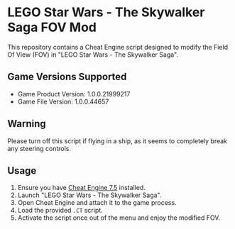 # LEGO Star Wars - The Skywalker Saga FOV Mod

This repository contains a Cheat Engine script designed to modify the Field Of View (FOV) in "LEGO Star Wars - The Skywalker Saga".

## Game Versions Supported

- Game Product Version: 1.0.0.21999217
- Game File Version: 1.0.0.44657

## Warning

Please turn off this script if flying in a ship, as it seems to completely break any steering controls.

## Usage

1. Ensure you have [Cheat Engine 7.5](https://www.cheatengine.org/) installed.
2. Launch "LEGO Star Wars - The Skywalker Saga".
3. Open Cheat Engine and attach it to the game process.
4. Load the provided `.CT` script.
5. Activate the script once out of the menu and enjoy the modified FOV.
